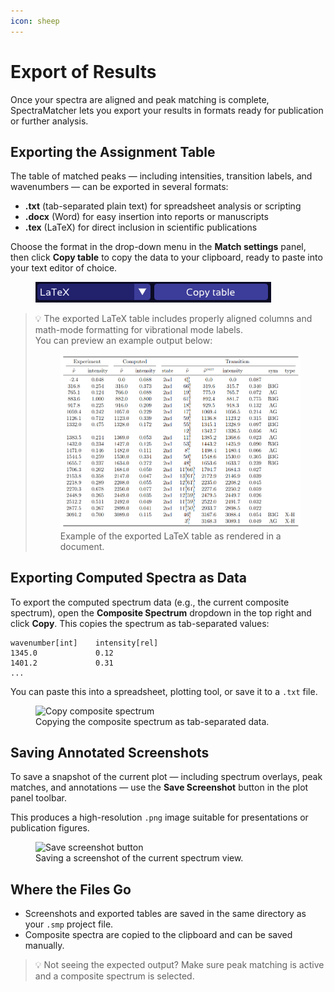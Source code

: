 ```yaml
---
icon: sheep
---
```


# Export of Results

Once your spectra are aligned and peak matching is complete, SpectraMatcher lets you export your results in formats ready for publication or further analysis.

## Exporting the Assignment Table

The table of matched peaks — including intensities, transition labels, and wavenumbers — can be exported in several formats:

- **.txt** (tab-separated plain text) for spreadsheet analysis or scripting
- **.docx** (Word) for easy insertion into reports or manuscripts
- **.tex** (LaTeX) for direct inclusion in scientific publications

Choose the format in the drop-down menu in the **Match settings** panel, then click **Copy table** to copy the data to your clipboard, ready to paste into your text editor of choice.

<figure><img src=".gitbook/assets/copy_table_menu.png" alt="Copy table button"></figure>



> 💡 The exported LaTeX table includes properly aligned columns and math-mode formatting for vibrational mode labels.  
> You can preview an example output below:
> <figure><img src=".gitbook/assets/latex_table.png" alt="Rendered LaTeX table output"><figcaption>Example of the exported LaTeX table as rendered in a document.</figcaption></figure>

## Exporting Computed Spectra as Data

To export the computed spectrum data (e.g., the current composite spectrum), open the **Composite Spectrum** dropdown in the top right and click **Copy**. This copies the spectrum as tab-separated values:

```
wavenumber[int]    intensity[rel]
1345.0             0.12
1401.2             0.31
...
```

You can paste this into a spreadsheet, plotting tool, or save it to a `.txt` file.

<figure><img src=".gitbook/assets/copy_spectrum_button.png" alt="Copy composite spectrum"><figcaption>Copying the composite spectrum as tab-separated data.</figcaption></figure>

## Saving Annotated Screenshots

To save a snapshot of the current plot — including spectrum overlays, peak matches, and annotations — use the **Save Screenshot** button in the plot panel toolbar.

This produces a high-resolution `.png` image suitable for presentations or publication figures.

<figure><img src=".gitbook/assets/save_screenshot_button.png" alt="Save screenshot button"><figcaption>Saving a screenshot of the current spectrum view.</figcaption></figure>

## Where the Files Go

- Screenshots and exported tables are saved in the same directory as your `.smp` project file.
- Composite spectra are copied to the clipboard and can be saved manually.

> 💡 Not seeing the expected output? Make sure peak matching is active and a composite spectrum is selected.

